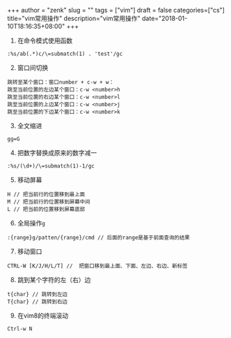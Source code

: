 +++
author = "zenk"
slug = ""
tags = ["vim"]
draft = false
categories=["cs"]
title="vim常用操作"
description="vim常用操作"
date="2018-01-10T18:16:35+08:00"
+++

1. 在命令模式使用函数
```
:%s/ab(.*)c/\=submatch(1) . 'test'/gc
```

2. 窗口间切换
```
跳转至某个窗口：窗口number + c-w + w：
跳至当前位置的左边某个窗口：c-w <number>h
跳至当前位置的右边某个窗口：c-w <number>l
跳至当前位置的上边某个窗口：c-w <number>j
跳至当前位置的下边某个窗口：c-w <number>k
```

3. 全文缩进
```
gg=G
```

4. 把数字替换成原来的数字减一
```
:%s/(\d+)/\=submatch(1)-1/gc
```

5. 移动屏幕
```
H // 把当前行的位置移到最上面
M // 把当前行的位置移到屏幕中间
L // 把当前的位置移到屏幕底部
```

6. 全局操作`g`
```
:{range}g/patten/{range}/cmd // 后面的range是基于前面查询的结果
```

7. 移动窗口
```
CTRL-W [K/J/H/L/T] //  把窗口移到最上面、下面、左边、右边、新标签
```

8. 跳到某个字符的左（右）边

```
t{char} // 跳转到左边
T{char} // 跳转到右边
```

9. 在vim8的终端滚动

```
Ctrl-w N
```